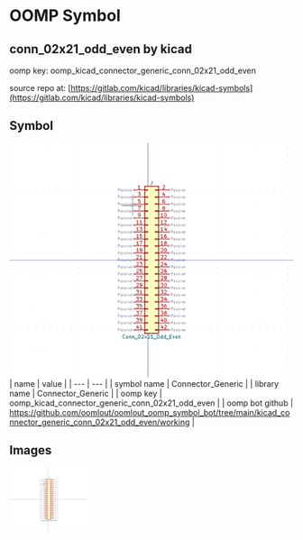 # OOMP Symbol  
## conn_02x21_odd_even  by kicad  
  
oomp key: oomp_kicad_connector_generic_conn_02x21_odd_even  
  
source repo at: [https://gitlab.com/kicad/libraries/kicad-symbols](https://gitlab.com/kicad/libraries/kicad-symbols)  
## Symbol  
  
[![working.png](working_600.png)](working.png)  
| name | value | 
| --- | --- | 
| symbol name | Connector_Generic | 
| library name | Connector_Generic | 
| oomp key | oomp_kicad_connector_generic_conn_02x21_odd_even | 
| oomp bot github | https://github.com/oomlout/oomlout_oomp_symbol_bot/tree/main/kicad_connector_generic_conn_02x21_odd_even/working | 
## Images  
  
[![working.png](working_140.png)](working.png)  
